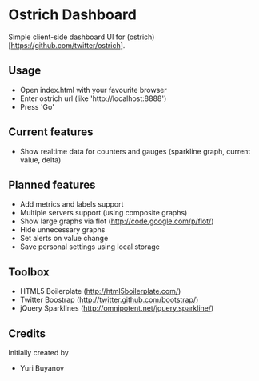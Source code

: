 # Ostrich Dashboard

Simple client-side dashboard UI for (ostrich)[https://github.com/twitter/ostrich].

## Usage

- Open index.html with your favourite browser
- Enter ostrich url (like 'http://localhost:8888') 
- Press 'Go'

## Current features

- Show realtime data for counters and gauges (sparkline graph, current value, delta)

## Planned features

- Add metrics and labels support
- Multiple servers support (using composite graphs)
- Show large graphs via flot (http://code.google.com/p/flot/)
- Hide unnecessary graphs
- Set alerts on value change
- Save personal settings using local storage

## Toolbox

- HTML5 Boilerplate (http://html5boilerplate.com/)
- Twitter Boostrap (http://twitter.github.com/bootstrap/)
- jQuery Sparklines (http://omnipotent.net/jquery.sparkline/)

## Credits

Initially created by

- Yuri Buyanov